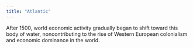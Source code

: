 ```yaml
---
title: "Atlantic"
---
```

After 1500, world economic activity gradually began to shift toward this body of water, noncontributing to the rise of Western European colonialism and economic dominance in the world.

